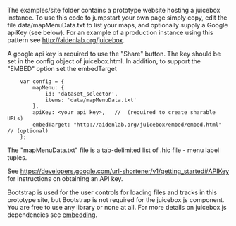 The examples/site folder contains a prototype website hosting a juicebox instance.
To use this code to jumpstart your own page simply copy, edit the file
data/mapMenuData.txt to list your maps, and optionally
supply a Google apiKey (see below).  For an example of a production instance using
this pattern see http://aidenlab.org/juicebox.

A google api key is required to use the "Share" button. The key should be set in the config object of juicebox.html.
In addition, to support the "EMBED" option set the embedTarget

        var config = {
            mapMenu: {
                id: 'dataset_selector',
                items: 'data/mapMenuData.txt'
            },
            apiKey: <your api key>,   //  (required to create sharable URLs)
            embedTarget: "http://aidenlab.org/juicebox/embed/embed.html"   // (optional)
        };

The "mapMenuData.txt" file is a tab-delimited list of .hic file - menu label tuples.

See https://developers.google.com/url-shortener/v1/getting_started#APIKey  for instructions on obtaining an API key.

Bootstrap is used for the user controls for loading files and tracks in this prototype site, but Bootstrap is not required
for the juicebox.js component.  You are free to use any library or none at all.   For more details on
juicebox.js dependencies see [embedding](embedding).

